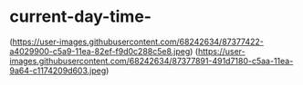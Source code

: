# current-day-time-
(https://user-images.githubusercontent.com/68242634/87377422-a4029900-c5a9-11ea-82ef-f9d0c288c5e8.jpeg)
(https://user-images.githubusercontent.com/68242634/87377891-491d7180-c5aa-11ea-9a64-c1174209d603.jpeg)
